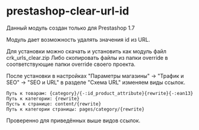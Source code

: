 # prestashop-clear-url-id
Данный модуль создан только для Prestashop 1.7

Модуль дает возможность удалять значения id из URL.

Для установки можно скачать и установить как модуль файл crk_urls_clear.zip
Либо скопировать файлы из папки override в соответствующие папки override своего проекта.

После установки в настройках "Параметры магазины" -> "Трафик и SEO" -> "SEO и URL" в разделе "Схема URL" изменяем виды ссылок.

```
Путь к товарам: {category}/{-:id_product_attribute}{rewrite}{-:ean13}
Путь к категории: {rewrite}
Пусть к странице: content/{rewrite}
Путь к категории страницы: pages/category/{rewrite}
```

Проверенно для приведённых выше видов ссылок.